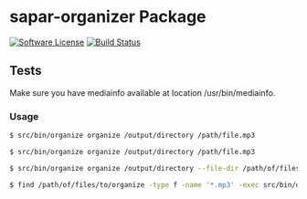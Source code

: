 

# sapar-organizer Package

[![Software License](https://img.shields.io/badge/license-MIT-brightgreen.svg?style=flat-square)](LICENSE.txt)
[![Build Status](https://travis-ci.org/Pyrex-FWI/sapar-organizer.svg?branch=master)](https://travis-ci.org/Pyrex-FWI/sapar-organizer)


## Tests

Make sure you have mediainfo available at location /usr/bin/mediainfo.

### Usage


```sh
$ src/bin/organize organize /output/directory /path/file.mp3
```

```sh
$ src/bin/organize organize /output/directory /path/file.mp3
```
```sh
$ src/bin/organize organize /output/directory --file-dir /path/of/files/to/organize --move-untagged-to /path/to/move/incorrect-tagged-files
```

```sh
$ find /path/of/files/to/organize -type f -name '*.mp3' -exec src/bin/organize organize /output/directory {} --move-untagged-to /path/to/move/incorrect-tagged-files  \;
```